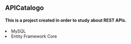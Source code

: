 ## APICatalogo
#### This is a project created in order to study about REST APIs.
<li> MySQL</li>
<li> Entity Framework Core </li>
